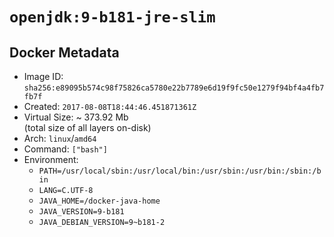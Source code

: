 # `openjdk:9-b181-jre-slim`

## Docker Metadata

- Image ID: `sha256:e89095b574c98f75826ca5780e22b7789e6d19f9fc50e1279f94bf4a4fb7fb7f`
- Created: `2017-08-08T18:44:46.451871361Z`
- Virtual Size: ~ 373.92 Mb  
  (total size of all layers on-disk)
- Arch: `linux`/`amd64`
- Command: `["bash"]`
- Environment:
  - `PATH=/usr/local/sbin:/usr/local/bin:/usr/sbin:/usr/bin:/sbin:/bin`
  - `LANG=C.UTF-8`
  - `JAVA_HOME=/docker-java-home`
  - `JAVA_VERSION=9-b181`
  - `JAVA_DEBIAN_VERSION=9~b181-2`
